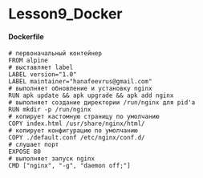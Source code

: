 # Lesson9_Docker
#### Dockerfile
    # первоначальный контейнер
    FROM alpine   
    # выставляет label
    LABEL version="1.0"   
    LABEL maintainer="hanafeevrus@gmail.com" 
    # выполняет обновление и установку nginx
    RUN apk update && apk upgrade && apk add nginx  
    # выполняет создание директории /run/nginx для pid'а
    RUN mkdir -p /run/nginx   
    # копирует кастомную страницу по умолчанию
    COPY index.html /usr/share/nginx/html/    
    # копирует конфигурацию по умолчанию
    COPY ./default.conf /etc/nginx/conf.d/
    # слушает порт
    EXPOSE 80   
    # выполняет запуск nginx
    CMD ["nginx", "-g", "daemon off;"]    
  
